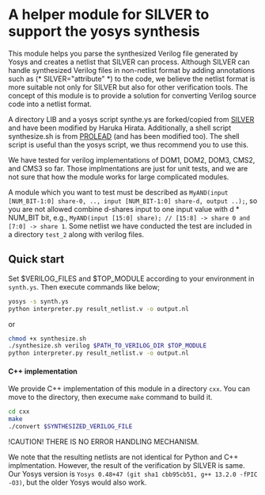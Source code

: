 # A helper module for SILVER to support the yosys synthesis
This module helps you parse the synthesized Verilog file generated by Yosys and creates a netlist that SILVER can process.
Although SILVER can handle synthesized Verilog files in non-netlist format by adding annotations such as (* SILVER="attribute" *) to the code, we believe the netlist format is more suitable not only for SILVER but also for other verification tools.
The concept of this module is to provide a solution for converting Verilog source code into a netlist format.  

A directory LIB and a yosys script synthe.ys are forked/copied from [SILVER](https://github.com/Chair-for-Security-Engineering/SILVER/tree/master/yosys) and have been modified by Haruka Hirata. Additionally, a shell script synthesize.sh is from [PROLEAD](https://github.com/ChairImpSec/PROLEAD/tree/main/yosys/syn) (and has been modified too). The shell script is useful than the yosys script, we thus recommend you to use this.

We have tested for verilog implementations of DOM1, DOM2, DOM3, CMS2, and CMS3 so far. Those implmentations are just for unit tests, and we are not sure that how the module works for large complicated modules.

A module which you want to test must be described as `MyAND(input [NUM_BIT-1:0] share-0, .., input [NUM_BIT-1:0] share-d, output ..);`, so you are not allowed combine d-shares input to one input value with d * NUM_BIT bit, e.g., `MyAND(input [15:0] share); // [15:8] -> share 0 and [7:0] -> share 1`. Some netlist we have conducted the test are included in a directory `test_2` along with verilog files.

## Quick start
Set $VERILOG_FILES and $TOP_MODULE according to your environment in `synth.ys`. Then execute commands like below;

```bash
yosys -s synth.ys
python interpreter.py result_netlist.v -o output.nl
```
or
```bash
chmod +x synthesize.sh
./synthesize.sh verilog $PATH_TO_VERILOG_DIR $TOP_MODULE
python interpreter.py result_netlist.v -o output.nl
```

#### C++ implementation
We provide C++ implementation of this module in a directory `cxx`. You can move to the directory, then execume `make` command to build it.
```bash
cd cxx
make
./convert $SYNTHESIZED_VERILOG_FILE
```
!CAUTION!
THERE IS NO ERROR HANDLING MECHANISM.  



We note that the resulting netlists are not identical for Python and C++ implmentation. However, the result of the verification by SILVER is same.  
Our Yosys version is `Yosys 0.48+47 (git sha1 cbb95cb51, g++ 13.2.0 -fPIC -O3)`, but the older Yosys would also work.
